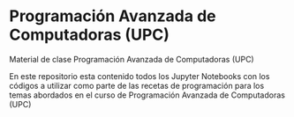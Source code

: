 # Programación Avanzada de Computadoras (UPC)
Material de clase Programación Avanzada de Computadoras (UPC)

En este repositorio esta contenido todos los Jupyter Notebooks con los códigos a utilizar como parte de las
recetas de programación para los temas abordados en el curso de Programación Avanzada de Computadoras (UPC)
